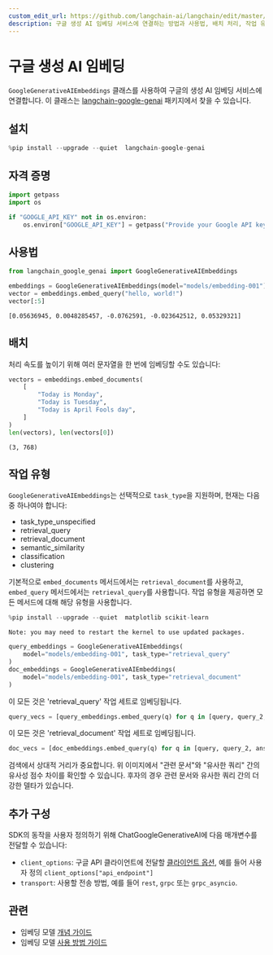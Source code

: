 ```yaml
---
custom_edit_url: https://github.com/langchain-ai/langchain/edit/master/docs/docs/integrations/text_embedding/google_generative_ai.ipynb
description: 구글 생성 AI 임베딩 서비스에 연결하는 방법과 사용법, 배치 처리, 작업 유형에 대한 정보를 제공합니다.
---
```


# 구글 생성 AI 임베딩

`GoogleGenerativeAIEmbeddings` 클래스를 사용하여 구글의 생성 AI 임베딩 서비스에 연결합니다. 이 클래스는 [langchain-google-genai](https://pypi.org/project/langchain-google-genai/) 패키지에서 찾을 수 있습니다.

## 설치

```python
%pip install --upgrade --quiet  langchain-google-genai
```


## 자격 증명

```python
import getpass
import os

if "GOOGLE_API_KEY" not in os.environ:
    os.environ["GOOGLE_API_KEY"] = getpass("Provide your Google API key here")
```


## 사용법

```python
from langchain_google_genai import GoogleGenerativeAIEmbeddings

embeddings = GoogleGenerativeAIEmbeddings(model="models/embedding-001")
vector = embeddings.embed_query("hello, world!")
vector[:5]
```


```output
[0.05636945, 0.0048285457, -0.0762591, -0.023642512, 0.05329321]
```


## 배치

처리 속도를 높이기 위해 여러 문자열을 한 번에 임베딩할 수도 있습니다:

```python
vectors = embeddings.embed_documents(
    [
        "Today is Monday",
        "Today is Tuesday",
        "Today is April Fools day",
    ]
)
len(vectors), len(vectors[0])
```


```output
(3, 768)
```


## 작업 유형
`GoogleGenerativeAIEmbeddings`는 선택적으로 `task_type`을 지원하며, 현재는 다음 중 하나여야 합니다:

- task_type_unspecified
- retrieval_query
- retrieval_document
- semantic_similarity
- classification
- clustering

기본적으로 `embed_documents` 메서드에서는 `retrieval_document`를 사용하고, `embed_query` 메서드에서는 `retrieval_query`를 사용합니다. 작업 유형을 제공하면 모든 메서드에 대해 해당 유형을 사용합니다.

```python
%pip install --upgrade --quiet  matplotlib scikit-learn
```

```output
Note: you may need to restart the kernel to use updated packages.
```


```python
query_embeddings = GoogleGenerativeAIEmbeddings(
    model="models/embedding-001", task_type="retrieval_query"
)
doc_embeddings = GoogleGenerativeAIEmbeddings(
    model="models/embedding-001", task_type="retrieval_document"
)
```


이 모든 것은 'retrieval_query' 작업 세트로 임베딩됩니다.
```python
query_vecs = [query_embeddings.embed_query(q) for q in [query, query_2, answer_1]]
```

이 모든 것은 'retrieval_document' 작업 세트로 임베딩됩니다.
```python
doc_vecs = [doc_embeddings.embed_query(q) for q in [query, query_2, answer_1]]
```


검색에서 상대적 거리가 중요합니다. 위 이미지에서 "관련 문서"와 "유사한 쿼리" 간의 유사성 점수 차이를 확인할 수 있습니다. 후자의 경우 관련 문서와 유사한 쿼리 간의 더 강한 델타가 있습니다.

## 추가 구성

SDK의 동작을 사용자 정의하기 위해 ChatGoogleGenerativeAI에 다음 매개변수를 전달할 수 있습니다:

- `client_options`: 구글 API 클라이언트에 전달할 [클라이언트 옵션](https://googleapis.dev/python/google-api-core/latest/client_options.html#module-google.api_core.client_options), 예를 들어 사용자 정의 `client_options["api_endpoint"]`
- `transport`: 사용할 전송 방법, 예를 들어 `rest`, `grpc` 또는 `grpc_asyncio`.

## 관련

- 임베딩 모델 [개념 가이드](/docs/concepts/#embedding-models)
- 임베딩 모델 [사용 방법 가이드](/docs/how_to/#embedding-models)